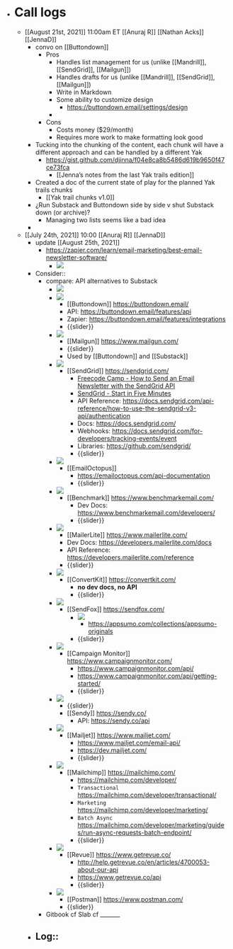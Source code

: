- # Call logs
    - [[August 21st, 2021]] 11:00am ET [[Anuraj R]] [[Nathan Acks]] [[JennaD]]
        - convo on [[Buttondown]]
            - Pros
                - Handles list management for us (unlike [[Mandrill]], [[SendGrid]], [[Mailgun]])
                - Handles drafts for us (unlike [[Mandrill]], [[SendGrid]], [[Mailgun]])
                - Write in Markdown
                - Some ability to customize design
                    - https://buttondown.email/settings/design
                - 
            - Cons
                - Costs money ($29/month)
                - Requires more work to make formatting look good
        - Tucking into the chunking of the content, each chunk will have a different approach and can be handled by a different Yak
            - https://gist.github.com/djinna/f04e8ca8b5486d619b9650f47ce73fca
                - [[Jenna’s notes from the last Yak trails edition]]
        - Created a doc of the current state of play for the planned Yak trails chunks
            - [[Yak trail chunks v1.0]]
        - ¿Run Substack and Buttondown side by side v shut Substack down (or archive)?
            - Managing two lists seems like a bad idea
        - 
    - [[July 24th, 2021]] 10:00 [[Anuraj R]] [[JennaD]]
        - update [[August 25th, 2021]]
            - https://zapier.com/learn/email-marketing/best-email-newsletter-software/
                - ![](https://firebasestorage.googleapis.com/v0/b/firescript-577a2.appspot.com/o/imgs%2Fapp%2FArtOfGig%2FhpGz5NdIgn.jpg?alt=media&token=01c1d3d0-f0b1-481c-ada0-bae60172ab06)
        - Consider::
            - compare: API alternatives to Substack
                - ![](https://firebasestorage.googleapis.com/v0/b/firescript-577a2.appspot.com/o/imgs%2Fapp%2FArtOfGig%2FyaiYfBVi6e.jpg?alt=media&token=928ce796-12c0-4024-b6bc-7eec87b7a878)
                - ![](https://firebasestorage.googleapis.com/v0/b/firescript-577a2.appspot.com/o/imgs%2Fapp%2FArtOfGig%2FacSnX551Se.jpg?alt=media&token=b53d4269-71e4-42d6-b6c1-b9856d19d19b)
                    - [[Buttondown]] https://buttondown.email/
                    - API: https://buttondown.email/features/api
                    - Zapier: https://buttondown.email/features/integrations
                    - {{slider}}
                - ![](https://firebasestorage.googleapis.com/v0/b/firescript-577a2.appspot.com/o/imgs%2Fapp%2FArtOfGig%2F-DPYdrhCIy.jpg?alt=media&token=0e8f738e-0c9f-4cb9-98df-8ead02b1b050)
                    - [[Mailgun]] https://www.mailgun.com/
                    - {{slider}}
                    - Used by [[Buttondown]] and [[Substack]]
                - ![](https://firebasestorage.googleapis.com/v0/b/firescript-577a2.appspot.com/o/imgs%2Fapp%2FArtOfGig%2Fj-izHgyJ-_.jpg?alt=media&token=f81e8041-6fc6-4e07-88d3-99ee21501493)
                    - [[SendGrid]] https://sendgrid.com/
                        - [Freecode Camp - How to Send an Email Newsletter with the SendGrid API](https://www.freecodecamp.org/news/send-email-newsletter-with-the-sendgrid-api/)
                        - [SendGrid - Start in Five Minutes](https://docs.sendgrid.com/for-developers/sending-email/api-getting-started)
                        - API Reference: https://docs.sendgrid.com/api-reference/how-to-use-the-sendgrid-v3-api/authentication
                        - Docs: https://docs.sendgrid.com/
                        - Webhooks: https://docs.sendgrid.com/for-developers/tracking-events/event
                        - Libraries: https://github.com/sendgrid/
                        - {{slider}}
                - ![](https://firebasestorage.googleapis.com/v0/b/firescript-577a2.appspot.com/o/imgs%2Fapp%2FArtOfGig%2FFeiijzs8Mc.jpg?alt=media&token=c2d8fa02-f37d-4585-b91a-f9245adac0bb)
                    - [[EmailOctopus]]
                        - https://emailoctopus.com/api-documentation
                        - {{slider}}
                - ![](https://firebasestorage.googleapis.com/v0/b/firescript-577a2.appspot.com/o/imgs%2Fapp%2FArtOfGig%2FMdxZ0kMmwg.jpg?alt=media&token=1e4036f2-3cff-415b-82c1-48a1c74d25f4)
                    - [[Benchmark]] https://www.benchmarkemail.com/
                        - Dev Docs: https://www.benchmarkemail.com/developers/
                        - {{slider}}
                - ![](https://firebasestorage.googleapis.com/v0/b/firescript-577a2.appspot.com/o/imgs%2Fapp%2FArtOfGig%2F4M3NWctWEA.jpg?alt=media&token=1cf3d68f-bf32-46b9-af95-d154b5a83694)
                    - [[MailerLite]] https://www.mailerlite.com/
                    - Dev Docs: https://developers.mailerlite.com/docs
                    - API Reference: https://developers.mailerlite.com/reference
                    - {{slider}}
                - ![](https://firebasestorage.googleapis.com/v0/b/firescript-577a2.appspot.com/o/imgs%2Fapp%2FArtOfGig%2FWjvv3XvT2u.jpg?alt=media&token=7feafaf6-4e11-45e1-9909-325dd7462c23)
                    - [[ConvertKit]] https://convertkit.com/
                        - __no dev docs, no API__
                        - {{slider}}
                - ![](https://firebasestorage.googleapis.com/v0/b/firescript-577a2.appspot.com/o/imgs%2Fapp%2FArtOfGig%2FQkwaCdJcUV.jpg?alt=media&token=756978f0-acb9-4373-be49-83095fed9d1e)
                    - [[SendFox]] https://sendfox.com/
                        - ![](https://firebasestorage.googleapis.com/v0/b/firescript-577a2.appspot.com/o/imgs%2Fapp%2FArtOfGig%2FP_SsEViwwJ.jpg?alt=media&token=491674d8-a9d9-497e-b59b-6b0404bc634d)
                            - https://appsumo.com/collections/appsumo-originals
                        - {{slider}}
                - ![](https://firebasestorage.googleapis.com/v0/b/firescript-577a2.appspot.com/o/imgs%2Fapp%2FArtOfGig%2Fiu3ogKZ8rF.jpg?alt=media&token=707ceecc-1ec8-4e88-9c64-034fc06273fd)
                    - [[Campaign Monitor]] https://www.campaignmonitor.com/
                        - https://www.campaignmonitor.com/api/
                        - https://www.campaignmonitor.com/api/getting-started/
                        - {{slider}}
                - ![](https://firebasestorage.googleapis.com/v0/b/firescript-577a2.appspot.com/o/imgs%2Fapp%2FArtOfGig%2FAImf8MGu98.jpg?alt=media&token=001bbb21-a324-4667-9682-5127b340c59f)
                    - {{slider}}
                    - [[Sendy]] https://sendy.co/
                        - API: https://sendy.co/api
                - ![](https://firebasestorage.googleapis.com/v0/b/firescript-577a2.appspot.com/o/imgs%2Fapp%2FArtOfGig%2Fj3l4rn8mxR.jpg?alt=media&token=304bdb6d-57b4-414b-8bad-3bdb1011c8dd)
                    - [[Mailjet]] https://www.mailjet.com/
                        - https://www.mailjet.com/email-api/
                        - https://dev.mailjet.com/
                        - {{slider}}
                - ![](https://firebasestorage.googleapis.com/v0/b/firescript-577a2.appspot.com/o/imgs%2Fapp%2FArtOfGig%2F8n1Jjd16t_.jpg?alt=media&token=0f0aa6c8-3e9b-4876-b977-aa6a125160d5)
                    - [[Mailchimp]] https://mailchimp.com/
                        - https://mailchimp.com/developer/
                        - `Transactional` https://mailchimp.com/developer/transactional/
                        - `Marketing` https://mailchimp.com/developer/marketing/
                        - `Batch Async` https://mailchimp.com/developer/marketing/guides/run-async-requests-batch-endpoint/
                        - {{slider}}
                - ![](https://firebasestorage.googleapis.com/v0/b/firescript-577a2.appspot.com/o/imgs%2Fapp%2FArtOfGig%2FGW78v-PZIf.jpg?alt=media&token=ac00b8b5-4514-4944-b33c-d86bf4f3bde6)
                    - [[Revue]] https://www.getrevue.co/
                        - http://help.getrevue.co/en/articles/4700053-about-our-api
                        - https://www.getrevue.co/api
                        - {{slider}}
                - ![](https://firebasestorage.googleapis.com/v0/b/firescript-577a2.appspot.com/o/imgs%2Fapp%2FArtOfGig%2F-RJasWfiZK.jpg?alt=media&token=e6369a29-d25f-4ca0-88e7-2af06c4a2a62)
                    - [[Postman]] https://www.postman.com/
                    - {{slider}}
            - Gitbook cf Slab cf _______
        - Log::
            - 
